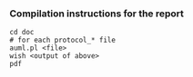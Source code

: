 ### Compilation instructions for the report

    cd doc
    # for each protocol_* file
    auml.pl <file>
    wish <output of above>
    pdf
